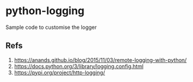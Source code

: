 # python-logging

Sample code to customise the logger

## Refs
1. https://anands.github.io/blog/2015/11/03/remote-logging-with-python/
2. https://docs.python.org/3/library/logging.config.html
3. https://pypi.org/project/http-logging/
